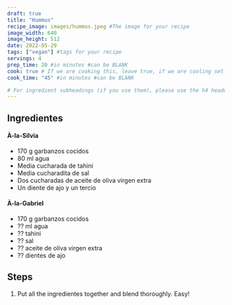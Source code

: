 ```yaml
---
draft: true
title: "Hummus"
recipe_image: images/hummus.jpeg #The image for your recipe
image_width: 640
image_height: 512
date: 2022-05-29
tags: ["vegan"] #tags for your recipe
servings: 4
prep_time: 20 #in minutes #can be BLANK
cook: true # If we are cooking this, leave true, if we are cooling set to false
cook_time: "45" #in minutes #can be BLANK

# For ingredient subheadings (if you use them), please use the h4 header.  For print view I have those elements targeted
---
```



## Ingredientes

#### À-la-Silvia

- 170 g garbanzos cocidos
- 80 ml agua
- Media cucharada de tahini
- Media cucharadita de sal
- Dos cucharadas de aceite de oliva virgen extra
- Un diente de ajo y un tercio

#### À-la-Gabriel

- 170 g garbanzos cocidos
- ?? ml agua
- ?? tahini
- ?? sal
- ?? aceite de oliva virgen extra
- ?? dientes de ajo

## Steps

1. Put all the ingredientes together and blend thoroughly. Easy!

